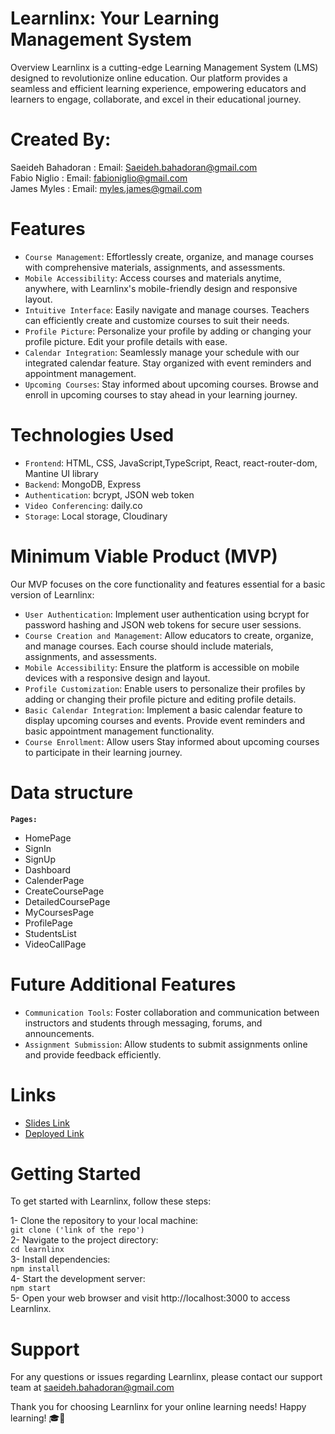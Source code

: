 
# Learnlinx: Your Learning Management System
Overview
Learnlinx is a cutting-edge Learning Management System (LMS) designed to revolutionize online education. Our platform provides a seamless and efficient learning experience, empowering educators and learners to engage, collaborate, and excel in their educational journey.

# Created By:
Saeideh Bahadoran : Email: Saeideh.bahadoran@gmail.com <br>
Fabio Niglio : Email: fabioniglio@gmail.com <br>
James Myles : Email: myles.james@gmail.com <br>


# Features
- `Course Management`: Effortlessly create, organize, and manage courses with comprehensive materials, assignments, and assessments.
- `Mobile Accessibility`: Access courses and materials anytime, anywhere, with Learnlinx's mobile-friendly design and responsive layout.
- `Intuitive Interface`: Easily navigate and manage courses. Teachers can efficiently create and customize courses to suit their needs.
- `Profile Picture`: Personalize your profile by adding or changing your profile picture. Edit your profile details with ease.
- `Calendar Integration`: Seamlessly manage your schedule with our integrated calendar feature. Stay organized with event reminders and appointment management.
- `Upcoming Courses`: Stay informed about upcoming courses. Browse and enroll in upcoming courses to stay ahead in your learning journey.

  
# Technologies Used

- `Frontend`: HTML, CSS, JavaScript,TypeScript, React, react-router-dom, Mantine UI library <br>
- `Backend`: MongoDB, Express <br>
- `Authentication`: bcrypt, JSON web token <br>
- `Video Conferencing`: daily.co <br>
- `Storage`: Local storage, Cloudinary <br>
  
# Minimum Viable Product (MVP)
Our MVP focuses on the core functionality and features essential for a basic version of Learnlinx:

- `User Authentication`: Implement user authentication using bcrypt for password hashing and JSON web tokens for secure user sessions.
- `Course Creation and Management`: Allow educators to create, organize, and manage courses. Each course should include materials, assignments, and assessments.
- `Mobile Accessibility`: Ensure the platform is accessible on mobile devices with a responsive design and layout.
- `Profile Customization`: Enable users to personalize their profiles by adding or changing their profile picture and editing profile details.
- `Basic Calendar Integration`: Implement a basic calendar feature to display upcoming courses and events. Provide event reminders and basic appointment management functionality.
- `Course Enrollment`: Allow users Stay informed about upcoming courses to participate in their learning journey.

# Data structure
**`Pages:`**

  - HomePage <br>
  - SignIn <br>
  - SignUp <br>
  - Dashboard <br>
  - CalenderPage <br>
  - CreateCoursePage <br>
  - DetailedCoursePage <br>
  - MyCoursesPage <br>
  - ProfilePage <br>
  - StudentsList <br>
  - VideoCallPage <br>
  
# Future Additional Features 
- `Communication Tools`: Foster collaboration and communication between instructors and students through messaging, forums, and announcements.
- `Assignment Submission`: Allow students to submit assignments online and provide feedback efficiently.
  
# Links
- [Slides Link](https://www.canva.com/design/DAGE0O6GcdY/sAeV-a02zCX3DMThT-7CJQ/edit?utm_content=DAGE0O6GcdY&utm_campaign=designshare&utm_medium=link2&utm_source=sharebutton)
- [Deployed Link](https://learnlinx.netlify.app/)

# Getting Started
To get started with Learnlinx, follow these steps:

1- Clone the repository to your local machine:<br>
   `git clone ('link of the repo')`<br>
2- Navigate to the project directory: <br>
    `cd learnlinx`<br>
3- Install dependencies: <br>
    `npm install`<br>
4- Start the development server:<br>
    `npm start`<br>
5- Open your web browser and visit http://localhost:3000 to access Learnlinx.<br>

# Support

For any questions or issues regarding Learnlinx, please contact our support team at saeideh.bahadoran@gmail.com

Thank you for choosing Learnlinx for your online learning needs! Happy learning! 🎓🚀

